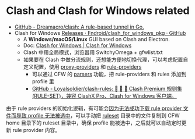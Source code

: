 # Clash and Clash for Windows related

- [GitHub - Dreamacro/clash: A rule-based tunnel in Go.](https://github.com/Dreamacro/clash)
- Clash for Windows [Releases · Fndroid/clash_for_windows_pkg · GitHub](https://github.com/Fndroid/clash_for_windows_pkg/releases)
  - A **Windows/macOS/Linux** GUI based on Clash and Electron.
  - Doc: [Clash for Windows | Clash for Windows](https://docs.cfw.lbyczf.com/)
  - Clash 中用全局模式，浏览器用 SwitchyOmega + gfwlist.txt
  - 如果要在 Clash 中做分流规则，还想能方便地切换代理，可以考虑配置自定义配置，使用 [proxy-providers](https://github.com/Dreamacro/clash/wiki/configuration#proxy-providers) 和 [rule-providers](https://github.com/Dreamacro/clash/wiki/premium-core-features#rule-providers)
    - 可以通过 CFW 的 [parsers](https://docs.cfw.lbyczf.com/contents/parser.html) 功能，把 rule-providers 和 rules 添加到 profile 里
    - [GitHub - Loyalsoldier/clash-rules: 🦄️ 🎃 👻 Clash Premium 规则集(RULE-SET)，兼容 ClashX Pro、Clash for Windows 客户端。](https://github.com/Loyalsoldier/clash-rules)

由于 rule providers 的初始化逻辑，有可能会[因为无法成功下载 rule provider 文件而导致 profile 无法被选中](https://github.com/Fndroid/clash_for_windows_pkg/issues/3101)，可以手动把 [ruleset](./ruleset) 目录中的文件复制到 CFW home 目录下的 ruleset 目录中，确保 profile 能被选中，之后就可以自动定时更新 rule provider 内容。
